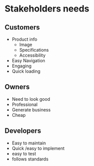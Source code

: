 # Stakeholders needs 

## Customers
* Product info
    * Image
    * Specifications
    * Accessibility
* Easy Navigation 
* Engaging
* Quick loading  

## Owners
* Need to look good 
* Professional
* Generate business
* Cheap 

## Developers
* Easy to maintain 
* Quick /easy to implement
* easy to test 
* follows standards 
